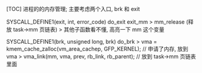 [TOC]
进程的的内存管理; 主要考虑两个入口, brk 和 exit

SYSCALL_DEFINE1(exit, int, error_code)
do_exit
exit_mm
    > mm_release  (释放 task->mm 页链表)
    > 其他子函数看不懂, 高亮一下 mm 这个变量

SYSCALL_DEFINE1(brk, unsigned long, brk)
do_brk
    > vma = kmem_cache_zalloc(vm_area_cachep, GFP_KERNEL); // 申请了内存, 放到 vma
    > vma_link(mm, vma, prev, rb_link, rb_parent); // 放到 task->mm 页链表里面
